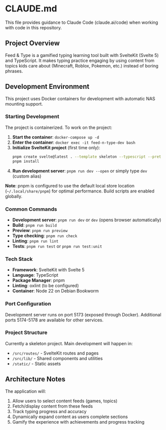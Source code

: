 # CLAUDE.md

This file provides guidance to Claude Code (claude.ai/code) when working with code in this repository.

## Project Overview

Feed & Type is a gamified typing learning tool built with SvelteKit (Svelte 5) and TypeScript. It makes typing practice engaging by using content from topics kids care about (Minecraft, Roblox, Pokemon, etc.) instead of boring phrases.

## Development Environment

This project uses Docker containers for development with automatic NAS mounting support.

### Starting Development

The project is containerized. To work on the project:

1. **Start the container**: `docker-compose up -d`
2. **Enter the container**: `docker exec -it feed-n-type-dev bash`
3. **Initialize SvelteKit project** (first time only):
   ```bash
   pnpm create svelte@latest . --template skeleton --typescript --prettier --eslint --vitest
   pnpm install
   ```
4. **Run development server**: `pnpm run dev --open` or simply type `dev` (custom alias)

**Note**: pnpm is configured to use the default local store location (`~/.local/share/pnpm`) for optimal performance. Build scripts are enabled globally.

### Common Commands

- **Development server**: `pnpm run dev` or `dev` (opens browser automatically)
- **Build**: `pnpm run build`
- **Preview**: `pnpm run preview`
- **Type checking**: `pnpm run check`
- **Linting**: `pnpm run lint`
- **Tests**: `pnpm run test` or `pnpm run test:unit`

### Tech Stack

- **Framework**: SvelteKit with Svelte 5
- **Language**: TypeScript
- **Package Manager**: pnpm
- **Linting**: oxlint (to be configured)
- **Container**: Node 22 on Debian Bookworm

### Port Configuration

Development server runs on port 5173 (exposed through Docker). Additional ports 5174-5178 are available for other services.

### Project Structure

Currently a skeleton project. Main development will happen in:

- `/src/routes/` - SvelteKit routes and pages
- `/src/lib/` - Shared components and utilities
- `/static/` - Static assets

## Architecture Notes

The application will:

1. Allow users to select content feeds (games, topics)
2. Fetch/display content from these feeds
3. Track typing progress and accuracy
4. Dynamically expand content as users complete sections
5. Gamify the experience with achievements and progress tracking
